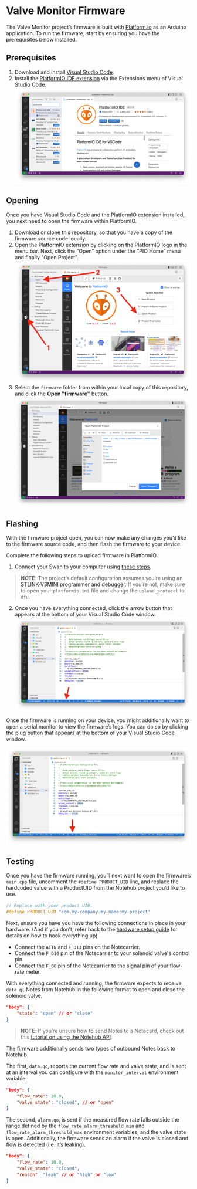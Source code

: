 # Valve Monitor Firmware

The Valve Monitor project’s firmware is built with [Platform.io](https://platformio.org/) 
as an Arduino application. To run the firmware, start by ensuring you have 
the prerequisites below installed.

## Prerequisites

1. Download and install [Visual Studio Code](https://code.visualstudio.com/).
1. Install the [PlatformIO IDE extension](https://marketplace.visualstudio.com/items?itemName=platformio.platformio-ide)
via the Extensions menu of Visual Studio Code.
![Visual Studio Code extensions menu with a search of "platformio"](../../images/platformio-extension.png)

## Opening

Once you have Visual Studio Code and the PlatformIO extension installed, you next need
to open the firmware within PlatformIO.

1. Download or clone this repository, so that you have a copy of the firmware source
code locally.
1. Open the PlatformIO extension by clicking on the PlatformIO logo in the menu bar. Next,
click the “Open” option under the “PIO Home” menu  and finally “Open Project”.
![Instructions on how to open a project in PlatformIO](../../images/platformio-open-project.png)
1. Select the `firmware` folder from within your local copy of this repository,
and click the **Open "firmware"** button.
![How to open the firmware folder in PlatformIO](../../images/platformio-open-firmware.png)

## Flashing

With the firmware project open, you can now make any changes you’d like to the firmware
source code, and then flash the firmware to your device.

Complete the following steps to upload firmware in PlatformIO.

1. Connect your Swan to your computer using [these steps](https://dev.blues.io/quickstart/swan-quickstart/#programming-swan-platformio).

> **NOTE**: The project’s default configuration assumes you’re using an
[STLINK-V3MINI programmer and debugger](https://shop.blues.com/products/stlink-v3mini).
If you’re not, make sure to open your `platformio.ini` file and change the `upload_protocol`
to `dfu`.

2. Once you have everything connected, click the arrow button that appears at the
bottom of your Visual Studio Code window.
![Uploading firmware in PlatformIO](../../images/platformio-upload.png)

Once the firmware is running on your device, you might additionally want to open a serial
monitor to view the firmware’s logs. You can do so by clicking the plug button that appears
at the bottom of your Visual Studio Code window.

![Opening a serial monitor in PlatformIO](../../images/platformio-serial-monitor.png)

## Testing

Once you have the firmware running, you’ll next want to open the firmware’s `main.cpp`
file, uncomment the `#define PRODUCT_UID` line, and replace the hardcoded value with
a ProductUID from the Notehub project you’d like to use.

```c
// Replace with your product UID.
#define PRODUCT_UID "com.my-company.my-name:my-project"
```

Next, ensure you have you have the following connections in place in your hardware.
(And if you don’t, refer back to the [hardware setup guide](../../#hardware) for details
on how to hook everything up).

- Connect the `ATTN` and `F_D13` pins on the Notecarrier.
- Connect the `F_D10` pin of the Notecarrier to your solenoid valve's control pin.
- Connect the `F_D6` pin of the Notecarrier to the signal pin of your flow-rate
meter.

With everything connected and running, the firmware expects to receive `data.qi`
Notes from Notehub in the following format to open and close the solenoid valve.

```json
"body": {
    "state": "open" // or "close"
}
```

> **NOTE**: If you’re unsure how to send Notes to a Notecard, check out this
[tutorial on using the Notehub API](https://dev.blues.io/guides-and-tutorials/using-the-notehub-api/).

The firmware additionally sends two types of outbound Notes back to Notehub.

The first, `data.qo`, reports the current flow rate and valve state, and is sent
at an interval you can configure with the `monitor_interval` environment variable.

```json
"body": {
    "flow_rate": 10.0,
    "valve_state": "closed", // or "open"
}
```

The second, `alarm.qo`, is sent if the measured flow rate falls outside the range
defined by the `flow_rate_alarm_threshold_min` and `flow_rate_alarm_threshold_max` 
environment variables, and the valve state is open. Additionally, the firmware sends
an alarm if the valve is closed and flow is detected (i.e. it’s leaking).

```json
"body": {
    "flow_rate": 10.0,
    "valve_state": "closed",
    "reason": "leak" // or "high" or "low"
}
```